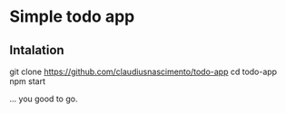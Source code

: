 # Simple todo app

## Intalation

git clone https://github.com/claudiusnascimento/todo-app
cd todo-app
npm start

... you good to go.
